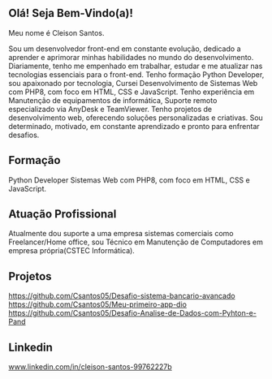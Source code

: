  ## Olá! Seja Bem-Vindo(a)!
 Meu nome é Cleison Santos.

Sou um desenvolvedor front-end em constante evolução, dedicado a aprender e aprimorar minhas habilidades no mundo do desenvolvimento. 
Diariamente, tenho me empenhado em trabalhar, estudar e me atualizar nas tecnologias essenciais para o front-end. 
Tenho formação Python Developer, sou apaixonado por tecnologia, Cursei Desenvolvimento de Sistemas Web com PHP8, com foco em HTML, CSS e JavaScript. 
Tenho experiência em Manutenção de equipamentos de informática, Suporte remoto especializado via AnyDesk e TeamViewer.
Tenho projetos de desenvolvimento web, oferecendo soluções personalizadas e criativas. 
Sou determinado, motivado, em constante aprendizado e pronto para enfrentar desafios.


## Formação

 Python Developer
 Sistemas Web com PHP8, com foco em HTML, CSS e JavaScript. 



## Atuação Profissional

Atualmente dou suporte a uma empresa sistemas comerciais como Freelancer/Home office, sou Técnico em Manutenção de Computadores em empresa própria(CSTEC Informática).

## Projetos

https://github.com/Csantos05/Desafio-sistema-bancario-avancado  
https://github.com/Csantos05/Meu-primeiro-app-dio
https://github.com/Csantos05/Desafio-Analise-de-Dados-com-Pyhton-e-Pand

## Linkedin

www.linkedin.com/in/cleison-santos-99762227b


